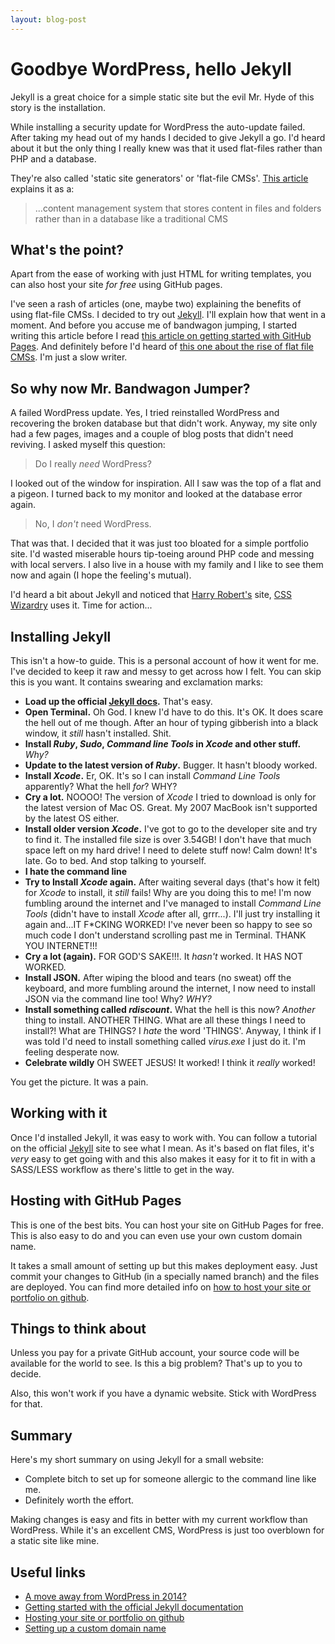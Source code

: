 ```yaml
---
layout: blog-post
---
```


# Goodbye WordPress, hello Jekyll

<p class="intro">Jekyll is a great choice for a simple static site but the evil Mr. Hyde of this story is the installation.</p>

While installing a security update for WordPress the auto-update failed. After taking my head out of my hands I decided to give Jekyll a go. I'd heard about it but the only thing I really knew was that it used flat-files rather than PHP and a database.  

They're also called 'static site generators' or 'flat-file CMSs'. [This article](http://www.typeandgrids.com/blog/goodbye-wordpress-2014-will-be-the-year-of-flat-file-cmses "A move away from WordPress in 2014?") explains it as a:

> ...content management system that stores content in files and folders rather than in a database like a traditional CMS

## What's the point?

Apart from the ease of working with just HTML for writing templates, you can also host your site _for free_ using GitHub pages. 

I've seen a rash of articles (one, maybe two) explaining the benefits of using flat-file CMSs. I decided to try out [Jekyll](http://jekyllrb.com/ "Jekyll"). I'll explain how that went in a moment. And before you accuse me of bandwagon jumping, I started writing this article before I read [this article on getting started with GitHub Pages](http://24ways.org/2013/get-started-with-github-pages/ "Get Started With GitHub Pages (Plus Bonus Jekyll)"). And definitely before I'd heard of [this one about the rise of flat file CMSs](http://www.typeandgrids.com/blog/goodbye-wordpress-2014-will-be-the-year-of-flat-file-cmses "A move away from WordPress in 2014?"). I'm just a slow writer.  
    
## So why now Mr. Bandwagon Jumper?

A failed WordPress update. Yes, I tried reinstalled WordPress and recovering the broken database but that didn't work. Anyway, my site only had a few pages, images and a couple of blog posts that didn't need reviving. I asked myself this question:

> Do I really _need_ WordPress?

I looked out of the window for inspiration. All I saw was the top of a flat and a pigeon. I turned back to my monitor and looked at the database error again. 

> No, I _don't_ need WordPress.

That was that. I decided that it was just too bloated for a simple portfolio site. I'd wasted miserable hours tip-toeing around PHP code and messing with local servers. I also live in a house with my family and I like to see them now and again (I hope the feeling's mutual).

I'd heard a bit about Jekyll and noticed that [Harry Robert's](https://twitter.com/csswizardry) site, [CSS Wizardry](http://csswizardry.com/ "CSS Wizardry")  uses it. Time for action...

## Installing Jekyll

This isn't a how-to guide. This is a personal account of how it went for me. I've decided to keep it raw and messy to get across how I felt. You can skip this is you want. It contains swearing and exclamation marks:

- **Load up the official [Jekyll docs](http://jekyllrb.com/docs/home/).** That's easy.
- **Open Terminal.** Oh God. I knew I'd have to do this. It's OK. It does scare the hell out of me though. After an hour of typing gibberish into a black window, it _still_ hasn't installed. Shit.
- **Install _Ruby_, _Sudo_, _Command line Tools_ in _Xcode_ and other stuff.** _Why?_
- **Update to the latest version of _Ruby_.** Bugger. It hasn't bloody worked. 
- **Install _Xcode_.** Er, OK. It's so I can install _Command Line Tools_ apparently? What the hell _for_? WHY?
- **Cry a lot.** NOOOO! The version of _Xcode_ I tried to download is only for the latest version of Mac OS. Great. My 2007 MacBook isn't supported by the latest OS either.
- **Install older version _Xcode_.** I've got to go to the developer site and try to find it. The installed file size is over 3.54GB! I don't have that much space left on my hard drive! I need to delete stuff now! Calm down! It's late. Go to bed. And stop talking to yourself.
- **I hate the command line**
- **Try to Install _Xcode_ again.** After waiting several days (that's how it felt) for _Xcode_ to install, it _still_ fails! Why are you doing this to me! I'm now fumbling around the internet and I've managed to install _Command Line Tools_ (didn't have to install _Xcode_ after all, grrr...). I'll just try installing it again and...IT F*CKING WORKED! I've never been so happy to see so much code I don't understand scrolling past me in Terminal. THANK YOU INTERNET!!!
- **Cry a lot (again).** FOR GOD'S SAKE!!!. It _hasn't_ worked. It HAS NOT WORKED.
- **Install JSON.** After wiping the blood and tears (no sweat) off the keyboard, and more fumbling around the internet, I now need to install JSON via the command line too! Why? _WHY?_
- **Install something called _rdiscount_.** What the hell is this now? _Another_ thing to install. ANOTHER THING. What are all these things I need to install?! What are THINGS? I _hate_ the word 'THINGS'. Anyway, I think if I was told I'd need to install something called _virus.exe_ I just do it. I'm feeling desperate now.
- **Celebrate wildly** OH SWEET JESUS! It worked! I think it _really_ worked!

You get the picture. It was a pain.

## Working with it

Once I'd installed Jekyll, it was easy to work with. You can follow a tutorial on the official [Jekyll](http://jekyllrb.com/docs/home/) site to see what I mean. As it's based on flat files, it's _very_ easy to get going with and this also makes it easy for it to fit in with a SASS/LESS workflow as there's little to get in the way.

## Hosting with GitHub Pages

This is one of the best bits. You can host your site on GitHub Pages for free. This is also easy to do and you can even use your own custom domain name. 

It takes a small amount of setting up but this makes deployment easy. Just commit your changes to GitHub (in a specially named branch) and the files are deployed. You can find more detailed info on [how to host your site or portfolio on github](http://benhowdle.im/2013/11/21/hosting-your-site-or-portfolio-on-github/).

## Things to think about 

Unless you pay for a private GitHub account, your source code will be available for the world to see. Is this a big problem? That's up to you to decide.

Also, this won't work if you have a dynamic website. Stick with WordPress for that.

## Summary

Here's my short summary on using Jekyll for a small website:

- Complete bitch to set up for someone allergic to the command line like me.
- Definitely worth the effort.

Making changes is easy and fits in better with my current workflow than WordPress. While it's an excellent CMS, WordPress is just too overblown for a static site like mine.

## Useful links

- [A move away from WordPress in 2014?](http://www.typeandgrids.com/blog/goodbye-wordpress-2014-will-be-the-year-of-flat-file-cmses)
- [Getting started with the official Jekyll documentation](http://jekyllrb.com/docs/home/)
- [Hosting your site or portfolio on github](http://benhowdle.im/2013/11/21/hosting-your-site-or-portfolio-on-github/)
- [Setting up a custom domain name](https://help.github.com/articles/setting-up-a-custom-domain-with-pages)
